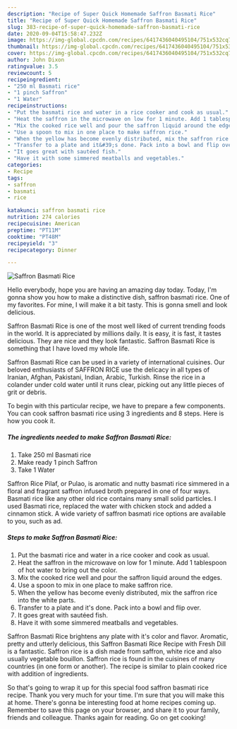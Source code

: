 ```yaml
---
description: "Recipe of Super Quick Homemade Saffron Basmati Rice"
title: "Recipe of Super Quick Homemade Saffron Basmati Rice"
slug: 383-recipe-of-super-quick-homemade-saffron-basmati-rice
date: 2020-09-04T15:58:47.232Z
image: https://img-global.cpcdn.com/recipes/6417436040495104/751x532cq70/saffron-basmati-rice-recipe-main-photo.jpg
thumbnail: https://img-global.cpcdn.com/recipes/6417436040495104/751x532cq70/saffron-basmati-rice-recipe-main-photo.jpg
cover: https://img-global.cpcdn.com/recipes/6417436040495104/751x532cq70/saffron-basmati-rice-recipe-main-photo.jpg
author: John Dixon
ratingvalue: 3.5
reviewcount: 5
recipeingredient:
- "250 ml Basmati rice"
- "1 pinch Saffron"
- "1 Water"
recipeinstructions:
- "Put the basmati rice and water in a rice cooker and cook as usual."
- "Heat the saffron in the microwave on low for 1 minute. Add 1 tablespoon of hot water to bring out the color."
- "Mix the cooked rice well and pour the saffron liquid around the edges."
- "Use a spoon to mix in one place to make saffron rice."
- "When the yellow has become evenly distributed, mix the saffron rice into the white parts."
- "Transfer to a plate and it&#39;s done. Pack into a bowl and flip over."
- "It goes great with sautéed fish."
- "Have it with some simmered meatballs and vegetables."
categories:
- Recipe
tags:
- saffron
- basmati
- rice

katakunci: saffron basmati rice 
nutrition: 274 calories
recipecuisine: American
preptime: "PT11M"
cooktime: "PT48M"
recipeyield: "3"
recipecategory: Dinner

---
```



![Saffron Basmati Rice](https://img-global.cpcdn.com/recipes/6417436040495104/751x532cq70/saffron-basmati-rice-recipe-main-photo.jpg)

Hello everybody, hope you are having an amazing day today. Today, I'm gonna show you how to make a distinctive dish, saffron basmati rice. One of my favorites. For mine, I will make it a bit tasty. This is gonna smell and look delicious.

Saffron Basmati Rice is one of the most well liked of current trending foods in the world. It is appreciated by millions daily. It is easy, it is fast, it tastes delicious. They are nice and they look fantastic. Saffron Basmati Rice is something that I have loved my whole life.

Saffron Basmati Rice can be used in a variety of international cuisines. Our beloved enthusiasts of SAFFRON RICE use the delicacy in all types of Iranian, Afghan, Pakistani, Indian, Arabic, Turkish. Rinse the rice in a colander under cold water until it runs clear, picking out any little pieces of grit or debris.


To begin with this particular recipe, we have to prepare a few components. You can cook saffron basmati rice using 3 ingredients and 8 steps. Here is how you cook it.

<!--inarticleads1-->

##### The ingredients needed to make Saffron Basmati Rice:

1. Take 250 ml Basmati rice
1. Make ready 1 pinch Saffron
1. Take 1 Water


Saffron Rice Pilaf, or Pulao, is aromatic and nutty basmati rice simmered in a floral and fragrant saffron infused broth prepared in one of four ways. Basmati rice like any other old rice contains many small solid particles. I used Basmati rice, replaced the water with chicken stock and added a cinnamon stick. A wide variety of saffron basmati rice options are available to you, such as ad. 

<!--inarticleads2-->

##### Steps to make Saffron Basmati Rice:

1. Put the basmati rice and water in a rice cooker and cook as usual.
1. Heat the saffron in the microwave on low for 1 minute. Add 1 tablespoon of hot water to bring out the color.
1. Mix the cooked rice well and pour the saffron liquid around the edges.
1. Use a spoon to mix in one place to make saffron rice.
1. When the yellow has become evenly distributed, mix the saffron rice into the white parts.
1. Transfer to a plate and it&#39;s done. Pack into a bowl and flip over.
1. It goes great with sautéed fish.
1. Have it with some simmered meatballs and vegetables.


Saffron Basmati Rice brightens any plate with it&#39;s color and flavor. Aromatic, pretty and utterly delicious, this Saffron Basmati Rice Recipe with Fresh Dill is a fantastic. Saffron rice is a dish made from saffron, white rice and also usually vegetable bouillon. Saffron rice is found in the cuisines of many countries (in one form or another). The recipe is similar to plain cooked rice with addition of ingredients. 

So that's going to wrap it up for this special food saffron basmati rice recipe. Thank you very much for your time. I'm sure that you will make this at home. There's gonna be interesting food at home recipes coming up. Remember to save this page on your browser, and share it to your family, friends and colleague. Thanks again for reading. Go on get cooking!
